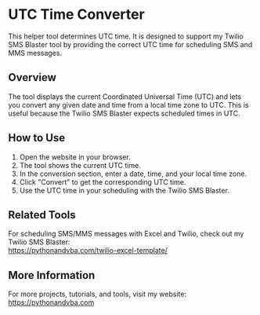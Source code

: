 # UTC Time Converter

This helper tool determines UTC time. It is designed to support my Twilio SMS Blaster tool by providing the correct UTC time for scheduling SMS and MMS messages.

## Overview

The tool displays the current Coordinated Universal Time (UTC) and lets you convert any given date and time from a local time zone to UTC. This is useful because the Twilio SMS Blaster expects scheduled times in UTC.

## How to Use

1. Open the website in your browser.
2. The tool shows the current UTC time.
3. In the conversion section, enter a date, time, and your local time zone.
4. Click "Convert" to get the corresponding UTC time.
5. Use the UTC time in your scheduling with the Twilio SMS Blaster.

## Related Tools

For scheduling SMS/MMS messages with Excel and Twilio, check out my Twilio SMS Blaster:  
https://pythonandvba.com/twilio-excel-template/

## More Information

For more projects, tutorials, and tools, visit my website:  
https://pythonandvba.com
